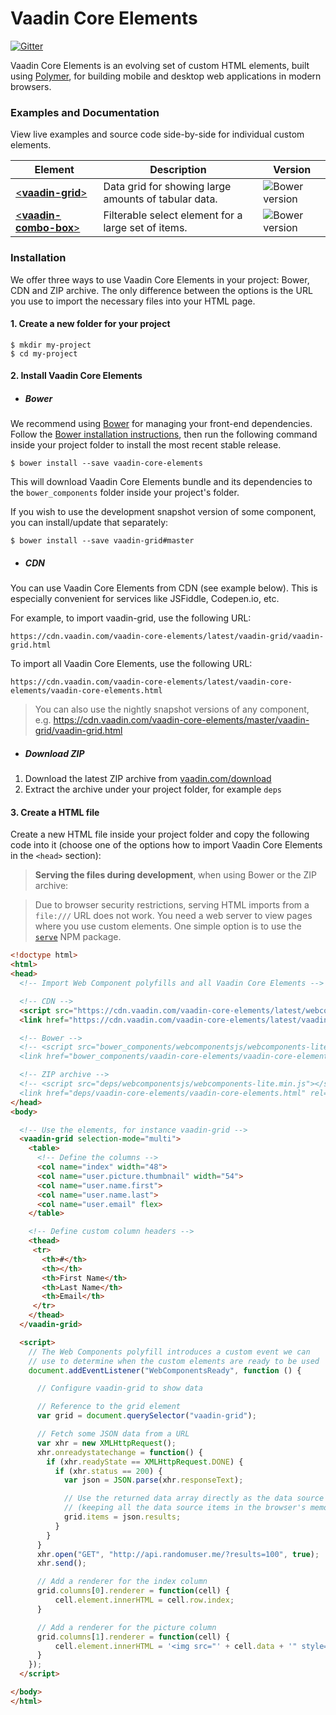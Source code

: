 # Vaadin Core Elements

[![Gitter](https://badges.gitter.im/Join%20Chat.svg)](https://gitter.im/vaadin/vaadin-core-elements?utm_source=badge&utm_medium=badge&utm_campaign=pr-badge)

Vaadin Core Elements is an evolving set of custom HTML elements, built using [Polymer](https://www.polymer-project.org), for building mobile and desktop web applications in modern browsers.

### Examples and Documentation

View live examples and source code side-by-side for individual custom elements.

| Element | Description | Version
| --- | --- | --- |
| [<**vaadin-grid**>](https://vaadin.com/elements/-/element/vaadin-grid) | Data grid for showing large amounts of tabular data. | ![Bower version](https://img.shields.io/bower/v/vaadin-grid.svg) |
| [<**vaadin-combo-box**>](https://vaadin.com/elements/-/element/vaadin-combo-box) | Filterable select element for a large set of items. | ![Bower version](https://img.shields.io/bower/v/vaadin-combo-box.svg) |

### Installation

We offer three ways to use Vaadin Core Elements in your project: Bower, CDN and ZIP archive. The only difference between the options is the URL you use to import the necessary files into your HTML page.

#### 1. Create a new folder for your project

 ```shell
 $ mkdir my-project
 $ cd my-project
 ```

#### 2. Install Vaadin Core Elements

- ##### Bower

 We recommend using [Bower](http://bower.io) for managing your front-end dependencies. Follow the [Bower installation instructions](http://bower.io/#install-bower), then run the following command inside your project folder to install the most recent stable release.

 ```shell
 $ bower install --save vaadin-core-elements
 ```

 This will download Vaadin Core Elements bundle and its dependencies to the `bower_components` folder inside your project's folder.

 If you wish to use the development snapshot version of some component, you can install/update that separately:

 ```shell
 $ bower install --save vaadin-grid#master
 ```

- ##### CDN

 You can use Vaadin Core Elements from CDN (see example below). This is especially convenient for services like JSFiddle, Codepen.io, etc.

 For example, to import vaadin-grid, use the following URL:

   `https://cdn.vaadin.com/vaadin-core-elements/latest/vaadin-grid/vaadin-grid.html`

 To import all Vaadin Core Elements, use the following URL:

   `https://cdn.vaadin.com/vaadin-core-elements/latest/vaadin-core-elements/vaadin-core-elements.html`

 > You can also use the nightly snapshot versions of any component, e.g. https://cdn.vaadin.com/vaadin-core-elements/master/vaadin-grid/vaadin-grid.html


- ##### Download ZIP

 1. Download the latest ZIP archive from [vaadin.com/download](https://vaadin.com/download#elements)
 2. Extract the archive under your project folder, for example `deps`

#### 3. Create a HTML file

 Create a new HTML file inside your project folder and copy the following code into it (choose one of the options how to import Vaadin Core Elements in the `<head>` section):

 > **Serving the files during development**, when using Bower or the ZIP archive:

 > Due to browser security restrictions, serving HTML imports from a `file:///` URL does not work. You need a web server to view pages where you use custom elements. One simple option is to use the [`serve`](https://www.npmjs.com/package/serve) NPM package.

  ```html
<!doctype html>
<html>
  <head>
    <!-- Import Web Component polyfills and all Vaadin Core Elements -->

    <!-- CDN -->
    <script src="https://cdn.vaadin.com/vaadin-core-elements/latest/webcomponentsjs/webcomponents-lite.min.js"></script>
    <link href="https://cdn.vaadin.com/vaadin-core-elements/latest/vaadin-core-elements/vaadin-core-elements.html" rel="import">

    <!-- Bower -->
    <!-- <script src="bower_components/webcomponentsjs/webcomponents-lite.min.js"></script>
    <link href="bower_components/vaadin-core-elements/vaadin-core-elements.html" rel="import"> -->

    <!-- ZIP archive -->
    <!-- <script src="deps/webcomponentsjs/webcomponents-lite.min.js"></script>
    <link href="deps/vaadin-core-elements/vaadin-core-elements.html" rel="import"> -->
  </head>
  <body>

    <!-- Use the elements, for instance vaadin-grid -->
    <vaadin-grid selection-mode="multi">
      <table>
        <!-- Define the columns -->
        <col name="index" width="48">
        <col name="user.picture.thumbnail" width="54">
        <col name="user.name.first">
        <col name="user.name.last">
        <col name="user.email" flex>
      </table>

      <!-- Define custom column headers -->
      <thead>
       <tr>
         <th>#</th>
         <th></th>
         <th>First Name</th>
         <th>Last Name</th>
         <th>Email</th>
       </tr>
      </thead>
    </vaadin-grid>

    <script>
      // The Web Components polyfill introduces a custom event we can
      // use to determine when the custom elements are ready to be used
      document.addEventListener("WebComponentsReady", function () {

        // Configure vaadin-grid to show data

        // Reference to the grid element
        var grid = document.querySelector("vaadin-grid");

        // Fetch some JSON data from a URL
        var xhr = new XMLHttpRequest();
        xhr.onreadystatechange = function() {
          if (xhr.readyState == XMLHttpRequest.DONE) {
            if (xhr.status == 200) {
              var json = JSON.parse(xhr.responseText);

              // Use the returned data array directly as the data source
              // (keeping all the data source items in the browser's memory)
              grid.items = json.results;
            }
          }
        }
        xhr.open("GET", "http://api.randomuser.me/?results=100", true);
        xhr.send();

        // Add a renderer for the index column
        grid.columns[0].renderer = function(cell) {
            cell.element.innerHTML = cell.row.index;
        }

        // Add a renderer for the picture column
        grid.columns[1].renderer = function(cell) {
            cell.element.innerHTML = '<img src="' + cell.data + '" style="width: 24px;">';
        }
      });
    </script>

  </body>
</html>
  ```
